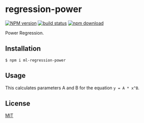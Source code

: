 # regression-power

[![NPM version][npm-image]][npm-url]
[![build status][travis-image]][travis-url]
[![npm download][download-image]][download-url]

Power Regression.

## Installation

`$ npm i ml-regression-power`

## Usage

This calculates parameters A and B for the equation `y = A * x^B`.

## License

[MIT](./LICENSE)

[npm-image]: https://img.shields.io/npm/v/ml-regression-power.svg?style=flat-square
[npm-url]: https://npmjs.org/package/ml-regression-power
[travis-image]: https://img.shields.io/travis/mljs/regression-power/main.svg?style=flat-square
[travis-url]: https://travis-ci.org/mljs/regression-power
[download-image]: https://img.shields.io/npm/dm/ml-regression-power.svg?style=flat-square
[download-url]: https://npmjs.org/package/ml-regression-power
